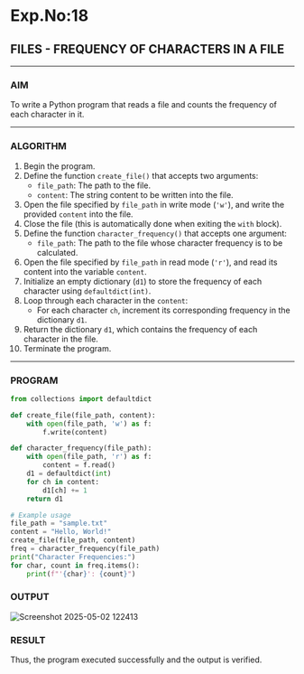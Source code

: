 # Exp.No:18  
## FILES - FREQUENCY OF CHARACTERS IN A FILE

---

### AIM  
To write a Python program that reads a file and counts the frequency of each character in it.

---

### ALGORITHM

1. Begin the program.  
2. Define the function `create_file()` that accepts two arguments:  
   - `file_path`: The path to the file.  
   - `content`: The string content to be written into the file.  
3. Open the file specified by `file_path` in write mode (`'w'`), and write the provided `content` into the file.  
4. Close the file (this is automatically done when exiting the `with` block).  
5. Define the function `character_frequency()` that accepts one argument:  
   - `file_path`: The path to the file whose character frequency is to be calculated.  
6. Open the file specified by `file_path` in read mode (`'r'`), and read its content into the variable `content`.  
7. Initialize an empty dictionary (`d1`) to store the frequency of each character using `defaultdict(int)`.  
8. Loop through each character in the `content`:  
   - For each character `ch`, increment its corresponding frequency in the dictionary `d1`.  
9. Return the dictionary `d1`, which contains the frequency of each character in the file.  
10. Terminate the program.

---

### PROGRAM

```python
from collections import defaultdict

def create_file(file_path, content):
    with open(file_path, 'w') as f:
        f.write(content)

def character_frequency(file_path):
    with open(file_path, 'r') as f:
        content = f.read()
    d1 = defaultdict(int)
    for ch in content:
        d1[ch] += 1
    return d1

# Example usage
file_path = "sample.txt"
content = "Hello, World!"
create_file(file_path, content)
freq = character_frequency(file_path)
print("Character Frequencies:")
for char, count in freq.items():
    print(f"'{char}': {count}")
```


### OUTPUT

![Screenshot 2025-05-02 122413](https://github.com/user-attachments/assets/8c6477ed-1259-4212-ba7c-b4cf8df3c9e3)

### RESULT
Thus, the program executed successfully and the output is verified.
